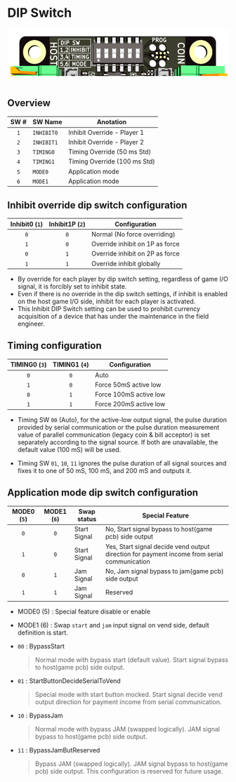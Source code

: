 <!--
SPDX-FileCopyrightText: © 2023 Jinwoo Park (pmnxis@gmail.com)

SPDX-License-Identifier: MIT OR Apache-2.0
-->

# DIP Switch

<div><center>
<img src="images/dipsw_0v4.png" width="508" height="108">
</center></div>
<br/>

## Overview

| **SW #** | **SW Name** | Anotation |
| :-------: | -----------| --------- |
| `1`       | `INHIBIT0` | Inhibit Override - Player 1 |
| `2`       | `INHIBIT1` | Inhibit Override - Player 2 |
| `3`       | `TIMING0`  | Timing Override (50 ms Std) |
| `4`       | `TIMING1`  | Timing Override (100 ms Std) |
| `5`       | `MODE0`    | Application mode |
| `6`       | `MODE1`    | Application mode |

## Inhibit override dip switch configuration

| Inhibit0 (`1`)| Inhibit1P (`2`)| Configuration                   |
| :-----------: | :-----------: | ------------------------------- |
| `0`           |  `0`          | Normal (No force overriding)    |
| `1`           |  `0`          | Override inhibit on 1P as force |
| `0`           |  `1`          | Override inhibit on 2P as force |
| `1`           |  `1`          | Override inhibit globally       |

- By override for each player by dip switch setting, regardless of game I/O signal,
it is forcibly set to inhibit state.
- Even if there is no override in the dip switch settings,
if inhibit is enabled on the host game I/O side, inhibit for each player is activated.
- This Inhibit DIP Switch setting can be used to prohibit currency acquisition
of a device that has under the maintenance in the field engineer.

## Timing configuration

| TIMING0 (`3`) | TIMING1 (`4`) | Configuration                 |
| :-----------: | :-----------: | ----------------------------- |
| `0`           |  `0`          | Auto                          |
| `1`           |  `0`          | Force 50mS active low         |
| `0`           |  `1`          | Force 100mS active low        |
| `1`           |  `1`          | Force 200mS active low        |

- Timing SW `00` (Auto), for the active-low output signal,
 the pulse duration provided by serial communication or
 the pulse duration measurement value of parallel communication (legacy coin & bill acceptor)
 is set separately according to the signal source.
 If both are unavailable, the default value (100 mS) will be used.

- Timing SW `01`, `10`, `11` ignores the pulse duration of all signal sources and
 fixes it to one of 50 mS, 100 mS, and 200 mS and outputs it.

## Application mode dip switch configuration

| MODE0 (`5`) | MODE1 (`6`) | Swap status  | Special Feature                                       |
| :---------: | :---------: | ------------ | ----------------------------------------------------- |
| `0`         |  `0`        | Start Signal | No, Start signal bypass to host(game pcb) side output |
| `1`         |  `0`        | Start Signal | Yes, Start signal decide vend output direction for payment income from serial communication |
| `0`         |  `1`        | Jam Signal   | No, Jam signal bypass to jam(game pcb) side output    |
| `1`         |  `1`        | Jam Signal   | Reserved                                              |

- MODE0 (5) : Special feature disable or enable
- MODE1 (6) : Swap `start` and `jam` input signal on vend side, default definition is start.

- `00` : BypassStart
    > Normal mode with bypass start (default value). Start signal bypass to host(game pcb) side output.

- `01` : StartButtonDecideSerialToVend
    > Special mode with start button mocked.
    > Start signal decide vend output direction for payment income from serial communication.

- `10` : BypassJam
    > Normal mode with bypass JAM (swapped logically). JAM signal bypass to host(game pcb) side output.

- `11` : BypassJamButReserved
    > Bypass JAM (swapped logically). JAM signal bypass to host(game pcb) side output.
    > This configuration is reserved for future usage.
